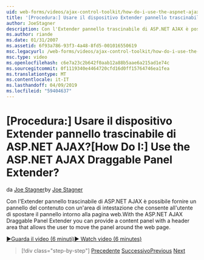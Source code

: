 ```yaml
---
uid: web-forms/videos/ajax-control-toolkit/how-do-i-use-the-aspnet-ajax-draggable-panel-extender
title: '[Procedura:] Usare il dispositivo Extender pannello trascinabile di ASP.NET AJAX? | Microsoft Docs'
author: JoeStagner
description: Con l'Extender pannello trascinabile di ASP.NET AJAX è possibile fornire un pannello del contenuto con un'area di intestazione che consente all'utente di spostare il pannello intorno alla pagina web.
ms.author: riande
ms.date: 01/31/2007
ms.assetid: 6f93a786-93f3-4a48-8fd5-001016550619
msc.legacyurl: /web-forms/videos/ajax-control-toolkit/how-do-i-use-the-aspnet-ajax-draggable-panel-extender
msc.type: video
ms.openlocfilehash: c6e7a23c2b642f0aab12a88b5aae6a215ad1e74c
ms.sourcegitcommit: 0f1119340e4464720cfd16d0ff15764746ea1fea
ms.translationtype: MT
ms.contentlocale: it-IT
ms.lasthandoff: 04/09/2019
ms.locfileid: "59404637"
---
```

# <a name="how-do-i-use-the-aspnet-ajax-draggable-panel-extender"></a><span data-ttu-id="550ce-104">[Procedura:] Usare il dispositivo Extender pannello trascinabile di ASP.NET AJAX?</span><span class="sxs-lookup"><span data-stu-id="550ce-104">[How Do I:] Use the ASP.NET AJAX Draggable Panel Extender?</span></span>

<span data-ttu-id="550ce-105">da [Joe Stagner](https://github.com/JoeStagner)</span><span class="sxs-lookup"><span data-stu-id="550ce-105">by [Joe Stagner](https://github.com/JoeStagner)</span></span>

<span data-ttu-id="550ce-106">Con l'Extender pannello trascinabile di ASP.NET AJAX è possibile fornire un pannello del contenuto con un'area di intestazione che consente all'utente di spostare il pannello intorno alla pagina web.</span><span class="sxs-lookup"><span data-stu-id="550ce-106">With the ASP.NET AJAX Draggable Panel Extender you can provide a content panel with a header area that allows the user to move the panel around the web page.</span></span>

[<span data-ttu-id="550ce-107">&#9654;Guarda il video (6 minuti)</span><span class="sxs-lookup"><span data-stu-id="550ce-107">&#9654; Watch video (6 minutes)</span></span>](https://channel9.msdn.com/Blogs/ASP-NET-Site-Videos/how-do-i-use-the-aspnet-ajax-draggable-panel-extender)

> [!div class="step-by-step"]
> <span data-ttu-id="550ce-108">[Precedente](how-do-i-use-the-aspnet-ajax-collapsable-panel-extender.md)
> [Successivo](how-do-i-use-the-aspnet-ajax-dynamicpopulate-extender.md)</span><span class="sxs-lookup"><span data-stu-id="550ce-108">[Previous](how-do-i-use-the-aspnet-ajax-collapsable-panel-extender.md)
[Next](how-do-i-use-the-aspnet-ajax-dynamicpopulate-extender.md)</span></span>
